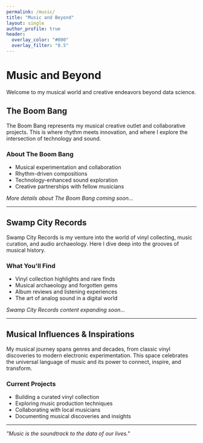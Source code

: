 ```yaml
---
permalink: /music/
title: "Music and Beyond"
layout: single
author_profile: true
header:
  overlay_color: "#000"
  overlay_filter: "0.5"
---
```


# Music and Beyond

Welcome to my musical world and creative endeavors beyond data science.

## The Boom Bang

The Boom Bang represents my musical creative outlet and collaborative projects. This is where rhythm meets innovation, and where I explore the intersection of technology and sound.

### About The Boom Bang
- Musical experimentation and collaboration
- Rhythm-driven compositions
- Technology-enhanced sound exploration
- Creative partnerships with fellow musicians

*More details about The Boom Bang coming soon...*

---

## Swamp City Records

Swamp City Records is my venture into the world of vinyl collecting, music curation, and audio archaeology. Here I dive deep into the grooves of musical history.

### What You'll Find
- Vinyl collection highlights and rare finds
- Musical archaeology and forgotten gems
- Album reviews and listening experiences
- The art of analog sound in a digital world

*Swamp City Records content expanding soon...*

---

## Musical Influences & Inspirations

My musical journey spans genres and decades, from classic vinyl discoveries to modern electronic experimentation. This space celebrates the universal language of music and its power to connect, inspire, and transform.

### Current Projects
- Building a curated vinyl collection
- Exploring music production techniques
- Collaborating with local musicians
- Documenting musical discoveries and insights

---

*"Music is the soundtrack to the data of our lives."*